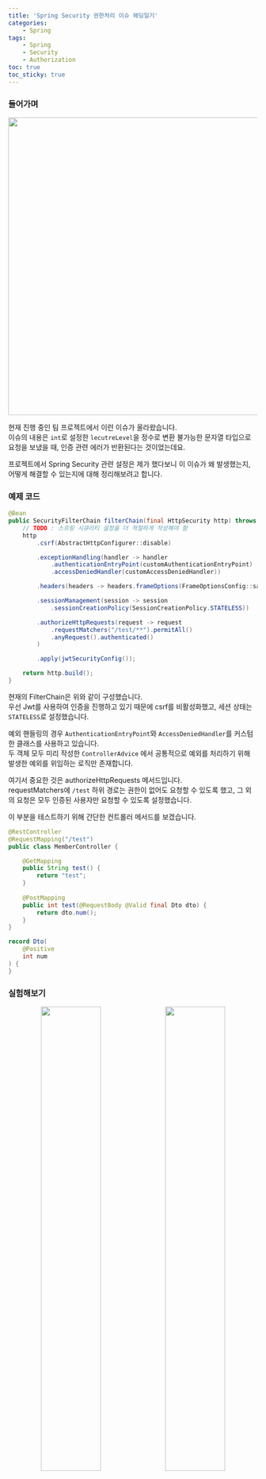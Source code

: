 ```yaml
---
title: 'Spring Security 권한처리 이슈 헤딩일기'
categories:
    - Spring
tags:
    - Spring 
    - Security
    - Authorization
toc: true
toc_sticky: true
---
```


### 들어가며

<p align="center">
  <img src="https://github.com/f-lab-edu/infrun/assets/40778768/9bd1a233-5832-41ba-8563-41dac223e4e4" width="600"/>
</p>

현재 진행 중인 팀 프로젝트에서 이런 이슈가 올라왔습니다.    
이슈의 내용은 `int`로 설정한 `lecutreLevel`을 정수로 변환 불가능한 문자열 타입으로 요청을 보냈을 때, 인증 관련 에러가 반환된다는 것이었는데요.

프로젝트에서 Spring Security 관련 설정은 제가 했다보니 이 이슈가 왜 발생했는지, 어떻게 해결할 수 있는지에 대해 정리해보려고 합니다.

### 예제 코드

```java
@Bean
public SecurityFilterChain filterChain(final HttpSecurity http) throws Exception {
    // TODO : 스프링 시큐리티 설정을 더 적절하게 작성해야 함
    http
        .csrf(AbstractHttpConfigurer::disable)

        .exceptionHandling(handler -> handler
            .authenticationEntryPoint(customAuthenticationEntryPoint)
            .accessDeniedHandler(customAccessDeniedHandler))

        .headers(headers -> headers.frameOptions(FrameOptionsConfig::sameOrigin))

        .sessionManagement(session -> session
            .sessionCreationPolicy(SessionCreationPolicy.STATELESS))

        .authorizeHttpRequests(request -> request
            .requestMatchers("/test/**").permitAll()
            .anyRequest().authenticated()
        )

        .apply(jwtSecurityConfig());

    return http.build();
}
```

현재의 FilterChain은 위와 같이 구성했습니다.  
우선 Jwt를 사용하여 인증을 진행하고 있기 때문에 csrf를 비활성화했고, 세션 상태는 `STATELESS`로 설정했습니다.

예외 핸들링의 경우 `AuthenticationEntryPoint`와 `AccessDeniedHandler`를 커스텀한 클래스를 사용하고 있습니다.      
두 객체 모두 미리 작성한 `ControllerAdvice` 에서 공통적으로 예외를 처리하기 위해 발생한 예외를 위임하는 로직만 존재합니다.

여기서 중요한 것은 authorizeHttpRequests 메서드입니다.    
requestMatchers에 `/test` 하위 경로는 권한이 없어도 요청할 수 있도록 했고, 그 외의 요청은 모두 인증된 사용자만 요청할 수 있도록 설정했습니다.   

이 부분을 테스트하기 위해 간단한 컨트롤러 메서드를 보겠습니다.

```java
@RestController
@RequestMapping("/test")
public class MemberController {

    @GetMapping
    public String test() {
        return "test";
    }
    
    @PostMapping
    public int test(@RequestBody @Valid final Dto dto) {
        return dto.num();
    }
}

record Dto(
    @Positive
    int num
) {
}
```

### 실험해보기
<p align="center">
  <img src="https://github.com/f-lab-edu/infrun/assets/40778768/8ccd60f7-5340-4ac9-b0fd-c49f1fbd0210" width="49%" align="center">
  <img src="https://github.com/f-lab-edu/infrun/assets/40778768/2654037c-9357-44cf-9b53-6076e0114a8f" width="49%" align="center">
</p>

이슈에서 언급한 것처럼 `int`로 설정한 `num` 값을 정수로 변환 불가능한 문자열 타입으로 요청을 보냈을 때, 인증 관련 에러가 반환되는 것을 확인할 수 있습니다.   
근데 GET 요청은 성공한 것도 이상하네요.

제가 어려웠던 부분은 `permitAll()` 메서드를 사용했음에도 불구하고 인증 관련 에러가 발생한다는 것이었습니다.  
그래서 이번에는 모든 요청에 대해서도 `permitAll()`을 설정하고 테스트 해봤습니다.

<p align="center">
  <img width="400" alt="image" src="https://github.com/f-lab-edu/infrun/assets/40778768/9723b35a-c21e-448e-b9fd-dbdecbfeca95">
</p>

이번에는 적어도 권한 관련 에러가 발생하지 않았습니다.  
여기서 `authenticated()` 부분에 뭔가 놓치고 있구나를 알았습니다.

<p align="center">
  <img width="600" alt="image" align="center" src="https://github.com/f-lab-edu/infrun/assets/40778768/325139bd-de75-4e14-a20e-072947f9c9af">
</p>

네 여기서 뭔가 깨달은 느낌이었습니다.😅  

### 검증해보자

```java
@Bean
public SecurityFilterChain filterChain(final HttpSecurity http) throws Exception {
    // TODO : 스프링 시큐리티 설정을 더 적절하게 작성해야 함
    http
        .csrf(AbstractHttpConfigurer::disable)

        .exceptionHandling(handler -> handler
            .authenticationEntryPoint(customAuthenticationEntryPoint)
            .accessDeniedHandler(customAccessDeniedHandler))

        .headers(headers -> headers.frameOptions(FrameOptionsConfig::sameOrigin))

        .sessionManagement(session -> session
            .sessionCreationPolicy(SessionCreationPolicy.STATELESS))

        .authorizeHttpRequests(request -> request
            .requestMatchers("/test/**").permitAll()
            .dispatcherTypeMatchers(DispatcherType.ERROR).permitAll() // 추가한 부분
            .anyRequest().authenticated()
        )

        .apply(jwtSecurityConfig());

    return http.build();
    }
```


`DispatcherType`은 서블릿이 제공하는 Enum 타입으로 해당 요청이 어느 요청인지 구분하는 역할을 합니다.      
제가 의심스러운 부분은 바로 스프링부트의 에러 페이지인데요.       
저는 에러가 났을 때 이 에러에 대한 요청에 대한 권한 때문에 발생한 문제라고 가정했기 때문에 `DispatcherType.ERROR`를 추가했습니다.    

<p align="center">
  <img width="600" alt="image" src="https://github.com/f-lab-edu/infrun/assets/40778768/908adfc0-98bc-43c2-98dc-cdfd715378a9">
</p>

다행히 가정이 들어맞는 것을 확인할 수 있었습니다!

### 스프링 MVC의 에러 처리

<p align="center">
  <img width="600" src="https://github.com/f-lab-edu/infrun/assets/40778768/b185377e-acf6-4bef-926f-5d79bcbd58ab">
</p>

스프링 MVC는 기본적으로 처리가 되지 않은 에러가 발생하면 `/error` 뷰를 사용자에게 반환하기 위해 내부적으로 다시 요청을 하게 됩니다.    
하지만 제 Spring Security 설정에는 `/test` 경로 이외의 요청은 모두 인증이 필요하도록 설정이 되어 있었습니다.    
때문에 사실 서버에서는 제대로 400 에러가 발생했지만, 내부적으로 다시 요청을 하게 되면서 인증이 필요한 요청이 되어버린 것입니다.

### 직렬화는 왜 실패했을까?

마무리하기 전에 한 가지 더 궁금한 점이 있었습니다.   
이번 이슈는 정수 타입에 변환할 수 없는 문자열을 넣었고, 이에 대한 검증을 확인해보고자 했는데 왜 권한 관련 에러가 발생하는 지에 대한 원인 파악이었습니다.              
저희는 요청 데이터의 유효성 검사를 hibernate validator를 사용해서 검증을 하고 있습니다.     

팀원분도 사실 해당 검증을 통한 예외가 반환되기를 바랐을 것이고, 저도 그렇게 생각했습니다.
이쯤에서 로그를 살펴보면

<img width="1562" src="https://github.com/f-lab-edu/infrun/assets/40778768/9b7466b6-480c-482a-af4f-eab9ab56e044">

`HttpMessageNotReadableException` 예외가 발생하는데요.   
이 예외는 `HttpMessageConverter`의 구현체인 `AbstractJackson2HttpMessageConverter`에서 발생하는 예외입니다. 

```java
private Object readJavaType(JavaType javaType, HttpInputMessage inputMessage) throws IOException {

    ...
    
    ObjectMapper objectMapper = selectObjectMapper(javaType.getRawClass(), contentType);
    
    try {
        ...
        ObjectReader objectReader = objectMapper.reader().forType(javaType);
        objectReader = customizeReader(objectReader, javaType);
    }
    catch (InvalidDefinitionException ex) {
        throw new HttpMessageConversionException("Type definition error: " + ex.getType(), ex);
    }
    catch (JsonProcessingException ex) {
        throw new HttpMessageNotReadableException("JSON parse error: " + ex.getOriginalMessage(), ex, inputMessage);
    }
}
```

Jackson 라이브러리가 데이터를 자바 객체로 변환하는 메서드를 간추려서 가져와봤습니다.  
해당 데이터를 검증하기 위해서는 직렬화 작업이 선행되어야 하는데, 직렬화하는 과정에서 예외가 발생했기 때문에 검증을 할 수 없었던 것입니다.      

```java
@ResponseStatus(HttpStatus.BAD_REQUEST)
@ExceptionHandler(HttpMessageConversionException.class)
public Response<ErrorCode> handleHttpMessageConversionException(
    HttpMessageConversionException e
) {
    return Response.fail(ErrorCode.INVALID_PARAMETER, e.getMessage());
}
```

이 예외를 처리하는 핸들러를 작성해서 응답을 통일하여 반환할 수 있었습니다.

### 마무리
 
도구를 사용할 땐 적어도 도구의 사용법은 잘 알고 써야할텐데, 일단 헤딩해보자라는 생각으로 부딪혀서 좀 많이 헤맸던 것 같습니다.

처음부터 페이지를 띄워봤다면 더 빠르게 파악할 수 있었을텐데 아쉽기도 하고, 또 어떻게든 원인을 파악하고 이해할 수 있어서 좋은 것도 같습니다.    

잘못된 정보나 피드백이 있다면 편하게 댓글로 남겨주세요! 😇

> 참고    
> <https://spring.io/blog/2013/11/01/exception-handling-in-spring-mvc>   
> [스프링 MVC 2편 - 백엔드 웹 개발 활용 기술](https://inf.run/uA2g)